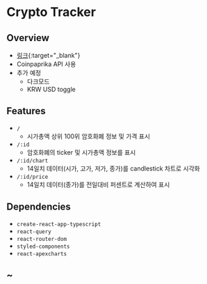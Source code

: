 # Crypto Tracker

## Overview

- [링크](https://zzicc12.github.io/react-coin/){:target="\_blank"}
- Coinpaprika API 사용
- 추가 예정
  - 다크모드
  - KRW USD toggle

## Features

- `/`
  - 시가총액 상위 100위 암호화폐 정보 및 가격 표시
- `/:id`
  - 암호화폐의 ticker 및 시가총액 정보를 표시
- `/:id/chart`
  - 14일치 데이터(시가, 고가, 저가, 종가)를 candlestick 차트로 시각화
- `/:id/price`
  - 14일치 데이터(종가)를 전일대비 퍼센트로 계산하여 표시

## Dependencies

- `create-react-app-typescript`
- `react-query`
- `react-router-dom`
- `styled-components`
- `react-apexcharts`

## ~
